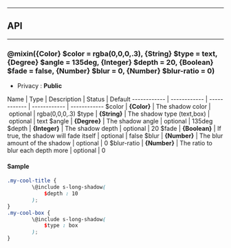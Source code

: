 


-----------------------------
## API
-----------------------------

### @mixin({Color} $color = rgba(0,0,0,.3), {String} $type = text, {Degree} $angle = 135deg, {Integer} $depth = 20, {Boolean} $fade = false, {Number} $blur = 0, {Number} $blur-ratio = 0)

- Privacy : **Public**



Name | Type | Description | Status | Default
------------ | ------------ | ------------ | ------------ | ------------
$color | **{Color}** | The shadow color | optional | rgba(0,0,0,.3)
$type | **{String}** | The shadow type (text,box) | optional | text
$angle | **{Degree}** | The shadow angle | optional | 135deg
$depth | **{Integer}** | The shadow depth | optional | 20
$fade | **{Boolean}** | If true, the shadow will fade itself | optional | false
$blur | **{Number}** | The blur amount of the shadow | optional | 0
$blur-ratio | **{Number}** | The ratio to blur each depth more | optional | 0


#### Sample
```scss
.my-cool-title {
		\@include s-long-shadow(
			$depth : 10
		);
}
.my-cool-box {
		\@include s-long-shadow(
			$type : box
		);
}

```


